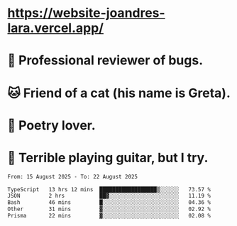 # https://website-joandres-lara.vercel.app/
# 🐛 Professional reviewer of bugs.
# 🐱 Friend of a cat (his name is Greta).
# 📜 Poetry lover.
# 🎸 Terrible playing guitar, but I try.

<!--START_SECTION:waka-->

```txt
From: 15 August 2025 - To: 22 August 2025

TypeScript   13 hrs 12 mins  ██████████████████▒░░░░░░   73.57 %
JSON         2 hrs           ██▓░░░░░░░░░░░░░░░░░░░░░░   11.19 %
Bash         46 mins         █░░░░░░░░░░░░░░░░░░░░░░░░   04.36 %
Other        31 mins         ▓░░░░░░░░░░░░░░░░░░░░░░░░   02.92 %
Prisma       22 mins         ▓░░░░░░░░░░░░░░░░░░░░░░░░   02.08 %
```

<!--END_SECTION:waka-->
